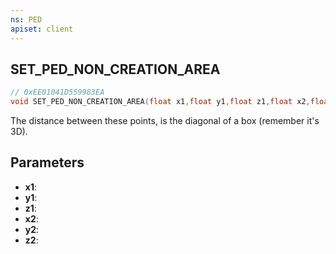 ```yaml
---
ns: PED
apiset: client
---
```

## SET_PED_NON_CREATION_AREA

```c
// 0xEE01041D559983EA
void SET_PED_NON_CREATION_AREA(float x1,float y1,float z1,float x2,float y2,float z2);
```

The distance between these points, is the diagonal of a box (remember it's 3D).

## Parameters
* **x1**:
* **y1**:
* **z1**:
* **x2**:
* **y2**:
* **z2**:
